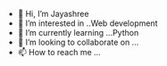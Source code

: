 - 👋 Hi, I’m Jayashree
- 👀 I’m interested in ..Web development
- 🌱 I’m currently learning ...Python
- 💞️ I’m looking to collaborate on ...
- 📫 How to reach me ...

<!---
jayashree636007/jayashree636007 is a ✨ special ✨ repository because its `README.md` (this file) appears on your GitHub profile.
You can click the Preview link to take a look at your changes.
--->
